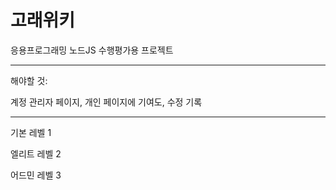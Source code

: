 
# 고래위키

응용프로그래밍 노드JS 수행평가용 프로젝트

- - -

해야할 것:

계정 관리자 페이지, 개인 페이지에 기여도, 수정 기록

- - -

기본 레벨 1

엘리트 레벨 2

어드민 레벨 3